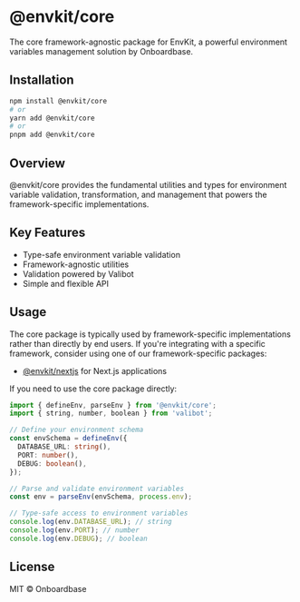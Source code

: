 # @envkit/core

The core framework-agnostic package for EnvKit, a powerful environment variables management solution by Onboardbase.

## Installation

```bash
npm install @envkit/core
# or
yarn add @envkit/core
# or
pnpm add @envkit/core
```

## Overview

@envkit/core provides the fundamental utilities and types for environment variable validation, transformation, and management that powers the framework-specific implementations.

## Key Features

- Type-safe environment variable validation
- Framework-agnostic utilities
- Validation powered by Valibot
- Simple and flexible API

## Usage

The core package is typically used by framework-specific implementations rather than directly by end users. If you're integrating with a specific framework, consider using one of our framework-specific packages:

- [@envkit/nextjs](https://www.npmjs.com/package/@envkit/nextjs) for Next.js applications

If you need to use the core package directly:

```typescript
import { defineEnv, parseEnv } from '@envkit/core';
import { string, number, boolean } from 'valibot';

// Define your environment schema
const envSchema = defineEnv({
  DATABASE_URL: string(),
  PORT: number(),
  DEBUG: boolean(),
});

// Parse and validate environment variables
const env = parseEnv(envSchema, process.env);

// Type-safe access to environment variables
console.log(env.DATABASE_URL); // string
console.log(env.PORT); // number
console.log(env.DEBUG); // boolean
```

## License

MIT © Onboardbase
